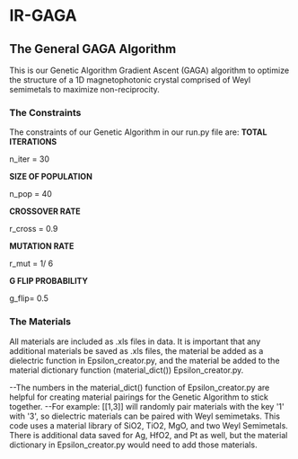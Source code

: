 # IR-GAGA

## The General GAGA Algorithm
This is our Genetic Algorithm Gradient Ascent (GAGA) algorithm to optimize the structure of a 1D magnetophotonic crystal comprised of Weyl semimetals to maximize non-reciprocity.

### The Constraints
The constraints of our Genetic Algorithm in our run.py file are:
**TOTAL ITERATIONS**   

n_iter = 30  

**SIZE OF POPULATION** <br>

n_pop = 40   

**CROSSOVER RATE**  

r_cross = 0.9

**MUTATION RATE**

r_mut = 1/ 6

**G FLIP PROBABILITY**

g_flip= 0.5

### The Materials 
All materials are included as .xls files in data. It is important that any additional materials be saved as .xls files, the material be added as a dielectric function in Epsilon_creator.py, and the material be added to the material dictionary function (material_dict()) Epsilon_creator.py.

--The numbers in the material_dict() function of Epsilon_creator.py are helpful for creating material pairings for the Genetic Algorithm to stick together.
--For example: [[1,3]] will randomly pair materials with the key '1' with '3', so dielectric materials can be paired with Weyl semimetaks.
This code uses a material library of SiO2, TiO2, MgO, and two Weyl Semimetals. There is additional data saved for Ag, HfO2, and Pt as well, but the material dictionary in Epsilon_creator.py would need to add those materials.
